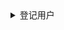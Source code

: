 <details>
  <summary>登记用户</summary>

#### 请求方法

> POST `${endpoint}/api/user/register`

登记新用户到系统, 用户的 `邮箱` 和 `身份证`必须是未在系统注册过

> Request Headers

```
Content-Type: application/json
```

#### 请求参数

|  字段名   |   类型    |              描述              |    属性    |
|:------:|:-------:|:----------------------------:|:--------:|
| email  | string  |             登记邮件             | Required |
| idCard | string  | 登记身份证, 符合香港身份证正则如：A123456(7) | Required |
| admin  | boolean | 是否为管理员: true 管理员 false 普通用户  | Optional |

#### 响应参数

|  字段名   |   类型    |   描述   |    属性    |
|:------:|:-------:|:------:|:--------:|
|   id   | number  |  用户主键  | Required |
| email  | string  |  用户邮箱  | Required |
| idCard | string  | 用户身份证  | Required |
| admin  | boolean | 是否为管理员 | Required |


#### 响应示例

```json
{
    "code": 0,
    "message": "successful",
    "success": true,
    "type": 0,
    "target": null,
    "requestId": "610ba23d-9549-4be7-9890-c24cc806b8d6",
    "timestamp": 1673520719096,
    "date": {
        "id": 12,
        "email": "c.ehcb@qq.com",
        "idCard": "C000000(0)",
        "admin": false
    }
}
```
</details>